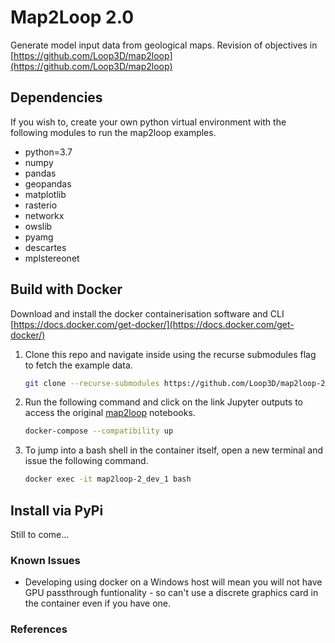 # Map2Loop 2.0

Generate model input data from geological maps. Revision of objectives in [https://github.com/Loop3D/map2loop](https://github.com/Loop3D/map2loop)

## Dependencies

If you wish to, create your own python virtual environment with the following modules to run the map2loop examples.

- python=3.7
- numpy
- pandas
- geopandas
- matplotlib
- rasterio
- networkx
- owslib
- pyamg
- descartes
- mplstereonet

## Build with Docker

Download and install the docker containerisation software and CLI [https://docs.docker.com/get-docker/](https://docs.docker.com/get-docker/)

1. Clone this repo and navigate inside using the recurse submodules flag to fetch the example data. 

    ```bash
    git clone --recurse-submodules https://github.com/Loop3D/map2loop-2
    ```

2. Run the following command and click on the link Jupyter outputs to access the original [map2loop](https://github.com/Loop3D/map2loop) notebooks.

    ```bash
    docker-compose --compatibility up
    ```

3. To jump into a bash shell in the container itself, open a new terminal and issue the following command. 

    ```bash
    docker exec -it map2loop-2_dev_1 bash
    ```

## Install via PyPi

Still to come...

### Known Issues

- Developing using docker on a Windows host will mean you will not have GPU passthrough funtionality - so can't use a discrete graphics card in the container even if you have one.

### References